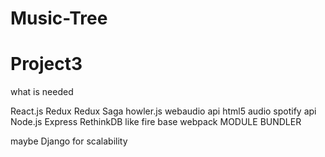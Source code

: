 # Music-Tree
# Project3

what is needed 

React.js
Redux
Redux Saga
howler.js
webaudio api
html5 audio
spotify api
Node.js
Express
RethinkDB like fire base
webpack MODULE BUNDLER


maybe Django for scalability
